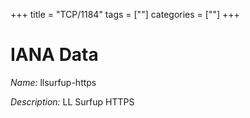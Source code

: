 +++
title = "TCP/1184"
tags = [""]
categories = [""]
+++

# IANA Data

_Name:_ llsurfup-https

_Description:_ LL Surfup HTTPS

